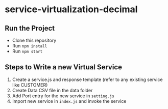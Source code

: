 # service-virtualization-decimal

## Run the Project

- Clone this repository
- Run `npm install`
- Run `npm start`

## Steps to Write a new Virtual Service

1. Create a service.js and response template (refer to any existing service like CUSTOMER)
2. Create Data CSV file in the data folder
3. Add Port entry for the new service in `setting.js`
4. Import new service in `index.js` and invoke the service